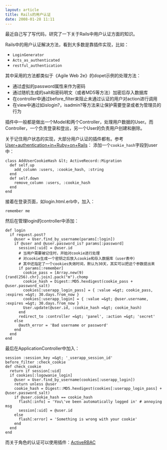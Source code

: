 ```yaml
--- 
layout: article
title: Rails的用户认证
date: 2008-01-28 11:11
---
```

最近自己写了写代码，研究了一下关于Rails中用户认证方面的知识。

Rails中的用户认证解决方法，看到大多数是靠插件实现，比如：

- `LoginGenerator`
- `Acts_as_authenticated`
- `restful_authentication`

其中采用的方法都类似于《Agile Web 2e》的dopet示例的处理方法：

* 通过虚拟的password属性来作为密码
* 通过随机生成的salt和密码明文（或者MD5等方法）加密后存入数据库
* 在controller中通过before_filter来阻止未通过认证的用户对action进行调用
* 在view中通过如islogin?，isadmin?等方法来让保护需要登录或者为管理员的行为

插件中一般都是做出一个Model和两个Controller，处理用户数据的User。而Controller，一个负责登录和登出，另一个User的负责用户创建和删除。

关于记住用户状态的实现，大部分用户认证的插件都有。参考<a href="http://codingbitch.com/p/comboy/User+authentication+in+Ruby+on+Rails">User+authentication+in+Ruby+on+Rails</a>：
添加一个`cookie_hash`字段到user中：

    class AddUserCookieHash &lt; ActiveRecord::Migration
      def self.up
        add_column :users, :cookie_hash, :string
      end
      def self.down
        remove_column :users, :cookie_hash
      end
    end

接着在登录页面，如login.html.erb中，加入：

    remember me

然后在管理login的controller中添加：

    def login
      if request.post?
        @user = User.find_by_username(params[:login])
        if @user and @user.password_is? params[:password]
          session[:uid] = @user.id
          # 当用户需要被记住时，开始对cookie进行处理
          # 对cookie生成一个密钥之后放入cookie和存入数据库（user表中）
          # 其中还指定了一个cookies失效时间，默认为30天，其实可以把这个参数提出来
          if params[:remember]
            cookie_pass = [Array.new(9){rand(256).chr}.join].pack("m").chomp
            cookie_hash = Digest::MD5.hexdigest(cookie_pass +         @user.password_salt)
            cookies[:userapp_login_pass] = { :value =&gt; cookie_pass, :expires =&gt; 30.days.from_now }
            cookies[:userapp_login] = { :value =&gt; @user.username, :expires =&gt; 30.days.from_now }
            User.update(@user.id, :cookie_hash =&gt; cookie_hash)
          end
          redirect_to :controller =&gt; 'panel', :action =&gt; 'secret'
        else
          @auth_error = 'Bad username or password'
        end
      end
    end

最后在ApplicationController中加入：

    session :session_key =&gt; '_userapp_session_id'
    before_filter :check_cookie
    def check_cookie
      return if session[:uid]
      if cookies[:logowanie_login]
        @user = User.find_by_username(cookies[:userapp_login])
        return unless @user
        cookie_hash = Digest::MD5.hexdigest(cookies[:userapp_login_pass] + @user.password_salt)
        if @user.cookie_hash == cookie_hash
          flash[:info] = 'You\'ve been automatically logged in' # annoying msg
          session[:uid] = @user.id
        else
          flash[:error] = 'Something is wrong with your cookie'
        end
      end
    end

而关于角色的认证可以使用插件：<a href="http://active-rbac.rubyforge.org/">ActiveRBAC </a>
